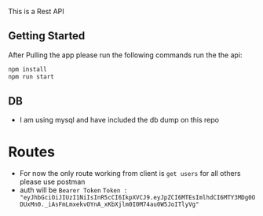 This is a Rest API

## Getting Started
After Pulling the app please run the following commands run the the api:

```bash
npm install
npm run start
```

## DB 
- I am using mysql and have included the db dump on this repo

# Routes 
- For now the only route working from client is `get users` for all others please use postman
- auth will be `Bearer Token` 
`Token : "eyJhbGciOiJIUzI1NiIsInR5cCI6IkpXVCJ9.eyJpZCI6MTEsImlhdCI6MTY3MDg0ODUxMn0._iAsFmLmxekvOYnA_xKbXjlm0I0M74au0W5JoITlyVg"`
